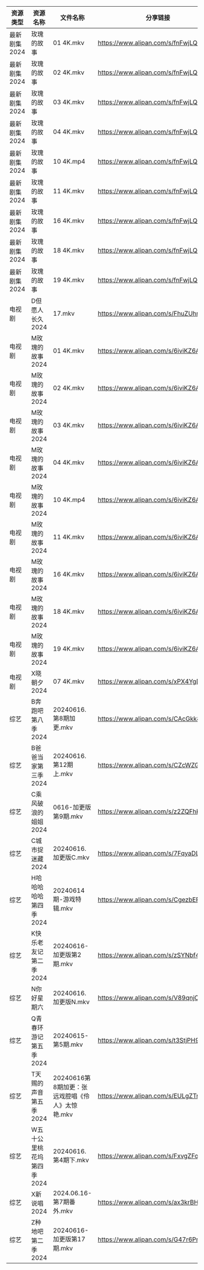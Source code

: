 | 资源类型     | 资源名称            | 文件名称                           | 分享链接                                 | 更新时间                |
| -------- | --------------- | ------------------------------ | ------------------------------------ | ------------------- |
| 最新剧集2024 | 玫瑰的故事           | 01 4K.mkv                      | https://www.alipan.com/s/fnFwjLQJnWZ | 2024-06-16 00:09:20 |
| 最新剧集2024 | 玫瑰的故事           | 02 4K.mkv                      | https://www.alipan.com/s/fnFwjLQJnWZ | 2024-06-16 00:09:20 |
| 最新剧集2024 | 玫瑰的故事           | 03 4K.mkv                      | https://www.alipan.com/s/fnFwjLQJnWZ | 2024-06-16 00:09:19 |
| 最新剧集2024 | 玫瑰的故事           | 04 4K.mkv                      | https://www.alipan.com/s/fnFwjLQJnWZ | 2024-06-16 00:09:19 |
| 最新剧集2024 | 玫瑰的故事           | 10 4K.mp4                      | https://www.alipan.com/s/fnFwjLQJnWZ | 2024-06-16 00:09:19 |
| 最新剧集2024 | 玫瑰的故事           | 11 4K.mkv                      | https://www.alipan.com/s/fnFwjLQJnWZ | 2024-06-16 00:09:18 |
| 最新剧集2024 | 玫瑰的故事           | 16 4K.mkv                      | https://www.alipan.com/s/fnFwjLQJnWZ | 2024-06-16 00:09:18 |
| 最新剧集2024 | 玫瑰的故事           | 18 4K.mkv                      | https://www.alipan.com/s/fnFwjLQJnWZ | 2024-06-16 00:09:18 |
| 最新剧集2024 | 玫瑰的故事           | 19 4K.mkv                      | https://www.alipan.com/s/fnFwjLQJnWZ | 2024-06-16 00:09:18 |
| 电视剧      | D但愿人长久2024      | 17.mkv                         | https://www.alipan.com/s/FhuZUhrsRyc | 2024-06-16 00:05:11 |
| 电视剧      | M玫瑰的故事2024      | 01 4K.mkv                      | https://www.alipan.com/s/6iviKZ6AX5y | 2024-06-16 00:05:49 |
| 电视剧      | M玫瑰的故事2024      | 02 4K.mkv                      | https://www.alipan.com/s/6iviKZ6AX5y | 2024-06-16 00:05:49 |
| 电视剧      | M玫瑰的故事2024      | 03 4K.mkv                      | https://www.alipan.com/s/6iviKZ6AX5y | 2024-06-16 00:05:48 |
| 电视剧      | M玫瑰的故事2024      | 04 4K.mkv                      | https://www.alipan.com/s/6iviKZ6AX5y | 2024-06-16 00:05:48 |
| 电视剧      | M玫瑰的故事2024      | 10 4K.mp4                      | https://www.alipan.com/s/6iviKZ6AX5y | 2024-06-16 00:05:48 |
| 电视剧      | M玫瑰的故事2024      | 11 4K.mkv                      | https://www.alipan.com/s/6iviKZ6AX5y | 2024-06-16 00:05:48 |
| 电视剧      | M玫瑰的故事2024      | 16 4K.mkv                      | https://www.alipan.com/s/6iviKZ6AX5y | 2024-06-16 00:05:47 |
| 电视剧      | M玫瑰的故事2024      | 18 4K.mkv                      | https://www.alipan.com/s/6iviKZ6AX5y | 2024-06-16 00:05:47 |
| 电视剧      | M玫瑰的故事2024      | 19 4K.mkv                      | https://www.alipan.com/s/6iviKZ6AX5y | 2024-06-16 00:05:47 |
| 电视剧      | X晓朝夕2024        | 07 4K.mkv                      | https://www.alipan.com/s/xPX4YgDfFos | 2024-06-16 12:07:31 |
| 综艺       | B奔跑吧第八季2024     | 20240616.第8期加更.mkv             | https://www.alipan.com/s/CAcGkk8vZXT | 2024-06-16 14:06:49 |
| 综艺       | B爸爸当家第三季2024    | 20240616.第12期上.mkv             | https://www.alipan.com/s/CZcWZGAe35k | 2024-06-16 14:06:52 |
| 综艺       | C乘风破浪的姐姐2024    | 0616-加更版第9期.mkv                | https://www.alipan.com/s/z2ZQFhKX5nR | 2024-06-16 14:07:01 |
| 综艺       | C城市捉迷藏2024      | 20240616.加更版C.mkv              | https://www.alipan.com/s/7FqyaDLUvoi | 2024-06-16 14:07:03 |
| 综艺       | H哈哈哈哈哈第四季2024   | 20240614期-游戏特辑.mkv             | https://www.alipan.com/s/CgezbEPvmVp | 2024-06-16 12:07:54 |
| 综艺       | K快乐老友记第二季2024   | 20240616-加更版第2期.mkv            | https://www.alipan.com/s/zSYNbf4cpYQ | 2024-06-16 14:07:31 |
| 综艺       | N你好星期六          | 20240616.加更版N.mkv              | https://www.alipan.com/s/V89qnjC6T3z | 2024-06-16 14:07:47 |
| 综艺       | Q青春环游记第五季2024   | 20240615-第5期.mkv               | https://www.alipan.com/s/t3StjPH9G3k | 2024-06-16 00:07:52 |
| 综艺       | T天赐的声音第五季2024   | 20240616第8期加更：张远戏腔唱《伶人》太惊艳.mkv | https://www.alipan.com/s/EULgZTroyjo | 2024-06-16 14:08:09 |
| 综艺       | W五十公里桃花坞第四季2024 | 20240616.第4期下.mkv              | https://www.alipan.com/s/FxvgZFoirza | 2024-06-16 14:08:12 |
| 综艺       | X新说唱2024        | 2024.06.16-第7期番外.mkv           | https://www.alipan.com/s/ax3krBHPWuN | 2024-06-16 14:08:22 |
| 综艺       | Z种地吧第二季2024     | 20240616-加更版第17期.mkv           | https://www.alipan.com/s/G47r6Pn4GFV | 2024-06-16 14:08:24 |
